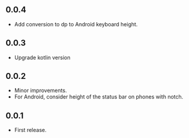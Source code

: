 ## 0.0.4

* Add conversion to dp to Android keyboard height.

## 0.0.3

* Upgrade kotlin version

## 0.0.2

* Minor improvements.
* For Android, consider height of the status bar on phones with notch.

## 0.0.1

* First release.
